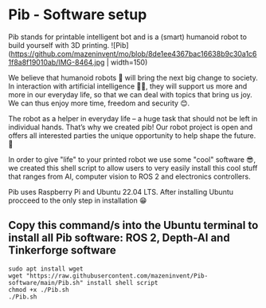 # Pib - Software  setup
Pib stands for printable intelligent bot and is a (smart) humanoid robot to build yourself with 3D printing.
![Pib](https://github.com/mazeninvent/mo/blob/8de1ee4367bac16638b9c30a1c61f8a8f19010ab/IMG-8464.jpg | width=150)

We believe that humanoid robots 🤖 will bring the next big change to society. In interaction with artificial intelligence 👨‍💻, they will support us more and more in our everyday life, so that we can deal with topics that bring us joy. We can thus enjoy more time, freedom and security 😊.

The robot as a helper in everyday life – a huge task that should not be left in individual hands. That’s why we created pib! Our robot project is open and offers all interested parties the unique opportunity to help shape the future. 🤖

In order to give "life" to your printed robot we use some "cool" software 😎, we created this shell script to allow users to very easily install this cool stuff that ranges from AI, computer vision to ROS 2 and electronics controllers.

Pib uses Raspberry Pi and Ubuntu 22.04 LTS. After installing Ubuntu procceed to the only step in installation 😁

## Copy this command/s into the Ubuntu terminal to install all Pib software: ROS 2, Depth-AI and Tinkerforge software

```
sudo apt install wget 
wget "https://raw.githubusercontent.com/mazeninvent/Pib-software/main/Pib.sh" install shell script
chmod +x ./Pib.sh
./Pib.sh
```
